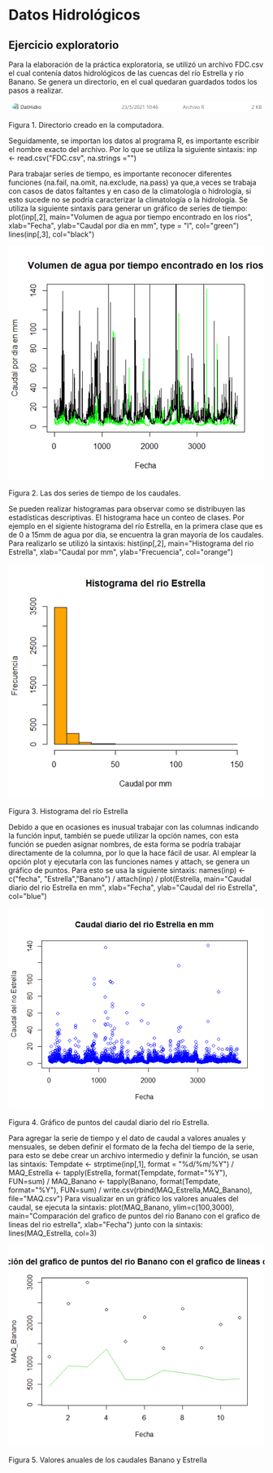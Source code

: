 # Datos Hidrológicos

## Ejercicio exploratorio

Para la elaboración de la práctica exploratoria, se utilizó un archivo FDC.csv el cual contenía datos hidrológicos de las cuencas del río Estrella y río Banano. Se genera un directorio, en el cual quedaran guardados todos los pasos a realizar.

![](Directorio.PNG)

Figura 1. Directorio creado en la computadora.

Seguidamente, se importan los datos al programa R, es importante escribir el nombre exacto del archivo. Por lo que se utiliza la siguiente sintaxis: inp <- read.csv("FDC.csv", na.strings ="")

Para trabajar series de tiempo, es importante reconocer diferentes funciones (na.fail, na.omit, na.exclude, na.pass) ya que,a veces se trabaja con casos de datos faltantes y en caso de la climatología o hidrología, si esto sucede no se podría caracterizar la climatología o la hidrología. Se utiliza la siguiente sintaxis para generar un gráfico de series de tiempo: plot(inp[,2], main="Volumen de agua por tiempo encontrado en los rios", xlab="Fecha", ylab="Caudal por dia en mm", type = "l", col="green")
lines(inp[,3], col="black")

![](Volumen.png)

Figura 2. Las dos series de tiempo de los caudales.

Se pueden realizar histogramas para observar como se distribuyen las estadísticas descriptivas. El histograma hace un conteo de clases. Por ejemplo en el sigiente histograma del río Estrella, en la primera clase que es de 0 a 15mm de agua por día, se encuentra la gran mayoría de los caudales. Para realizarlo se utilizó la sintaxis: hist(inp[,2], main="Histograma del rio Estrella", xlab="Caudal por mm", ylab="Frecuencia", col="orange")

![](Histograma.png)

Figura 3. Histograma del río Estrella

Debido a que en ocasiones es inusual trabajar con las columnas indicando la función input, también se puede utilizar la opción names, con esta función se pueden asignar nombres, de esta forma se podría trabajar directamente de la columna, por lo que la hace fácil de usar. Al emplear la opción plot y ejecutarla con las funciones names y attach, se genera un gráfico de puntos. Para esto se usa la siguiente sintaxis: 
names(inp) <- c("fecha", "Estrella","Banano") /
attach(inp) /
plot(Estrella, main="Caudal diario del rio Estrella en mm", xlab="Fecha", ylab="Caudal del rio Estrella", col="blue") 

![](grafpun.png)

Figura 4. Gráfico de puntos del caudal diario del río Estrella.

Para agregar la serie de tiempo y el dato de caudal a valores anuales y mensuales, se deben definir el formato de la fecha del tiempo de la serie, para esto se debe crear un archivo intermedio y definir la función, se usan las sintaxis: Tempdate <- strptime(inp[,1], format = "%d/%m/%Y") /
MAQ_Estrella <- tapply(Estrella, format(Tempdate, format="%Y"), FUN=sum) /
MAQ_Banano <- tapply(Banano, format(Tempdate, format="%Y"), FUN=sum) /
write.csv(rbind(MAQ_Estrella,MAQ_Banano), file="MAQ.csv")
Para visualizar en un gráfico los valores anuales del caudal, se ejecuta la sintaxis: plot(MAQ_Banano, ylim=c(100,3000), main="Comparación del grafico de puntos del rio Banano con el grafico de lineas del rio estrella", xlab="Fecha") junto con la sintaxis: lines(MAQ_Estrella, col=3)

![](Comp.png)

Figura 5. Valores anuales de los caudales Banano y Estrella





